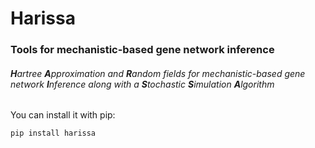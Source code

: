 # Harissa

### Tools for mechanistic-based gene network inference

###### **H**artree **A**pproximation and **R**andom fields for mechanistic-based gene network **I**nference along with a **S**tochastic **S**imulation **A**lgorithm

You can install it with pip:
    
    pip install harissa